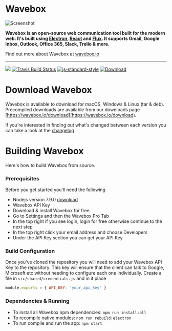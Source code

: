# Wavebox

![Screenshot](https://wavebox.io/images/intro_gallery_preview.png "Screenshot")

**Wavebox is an open-source web communication tool built for the modern web. It's built using [Electron](https://github.com/atom/electron), [React](https://facebook.github.io/react/) and [Flux](https://facebook.github.io/flux/). It supports Gmail, Google Inbox, Outlook, Office 365, Slack, Trello & more.**

Find out more about Wavebox at [wavebox.io](https://wavebox.io)

---

![](https://img.shields.io/badge/Contributions-Welcome-brightgreen.svg)
[![Travis Build Status](https://img.shields.io/travis/wavebox/waveboxapp.svg)](http://travis-ci.org/wavebox/waveboxapp)
[![js-standard-style](https://img.shields.io/badge/code%20style-standard-brightgreen.svg)](http://standardjs.com/)
[![Download](https://img.shields.io/badge/downloads-wavebox.io-brightgreen.svg)](https://wavebox.io/download/)


# Download Wavebox

Wavebox is available to download for macOS, Windows & Linux (tar & deb). Precompiled downloads are available from our downloads page [https://wavebox.io/download](https://wavebox.io/download).

If you're interested in finding out what's changed between each version you can take a look at the [changelog](https://github.com/wavebox/waveboxapp/releases)

# Building Wavebox

Here's how to build Wavebox from source.

### Prerequisites
Before you get started you'll need the following

* Nodejs version 7.9.0 [download](https://nodejs.org/en/)
* Wavebox API Key
 * Download & install Wavebox for free
 * Go to Settings and then the Wavebox Pro Tab
 * In the top right if you see login, login for free otherwise continue to the next step
 * In the top right click your email address and choose Developers
 * Under the API Key section you can get your API Key

### Build Configuration
Once you've cloned the repository you will need to add your Wavebox API Key to the repository. This key will ensure that the client can talk to Google, Microsoft etc without needing to configure each one individually. Create a file in `src/shared/credentials.js` and in it place

```js
module.exports = { API_KEY: 'your_api_key' }
```

### Dependencies & Running
* To install all Wavebox npm dependencies: `npm run install:all`
* To recompile native modules: `npm run rebuild:electron`
* To run compile and run the app: `npm start`
